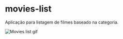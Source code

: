 # movies-list
Aplicação para listagem de filmes baseado na categoria.

![Movies list gif](https://github.com/Gabrielcsg19/movies-list/blob/main/assets/movies-list.gif)
